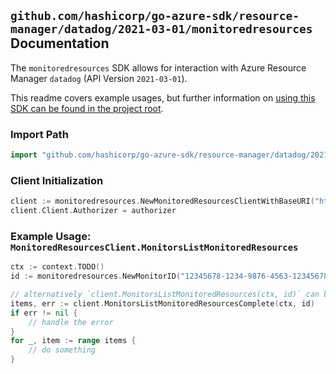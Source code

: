 
## `github.com/hashicorp/go-azure-sdk/resource-manager/datadog/2021-03-01/monitoredresources` Documentation

The `monitoredresources` SDK allows for interaction with Azure Resource Manager `datadog` (API Version `2021-03-01`).

This readme covers example usages, but further information on [using this SDK can be found in the project root](https://github.com/hashicorp/go-azure-sdk/tree/main/docs).

### Import Path

```go
import "github.com/hashicorp/go-azure-sdk/resource-manager/datadog/2021-03-01/monitoredresources"
```


### Client Initialization

```go
client := monitoredresources.NewMonitoredResourcesClientWithBaseURI("https://management.azure.com")
client.Client.Authorizer = authorizer
```


### Example Usage: `MonitoredResourcesClient.MonitorsListMonitoredResources`

```go
ctx := context.TODO()
id := monitoredresources.NewMonitorID("12345678-1234-9876-4563-123456789012", "example-resource-group", "monitorName")

// alternatively `client.MonitorsListMonitoredResources(ctx, id)` can be used to do batched pagination
items, err := client.MonitorsListMonitoredResourcesComplete(ctx, id)
if err != nil {
	// handle the error
}
for _, item := range items {
	// do something
}
```
